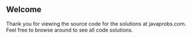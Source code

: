 ## Welcome
Thank you for viewing the source code for the solutions at javaprobs.com.  Feel free to browse around to see all code solutions.